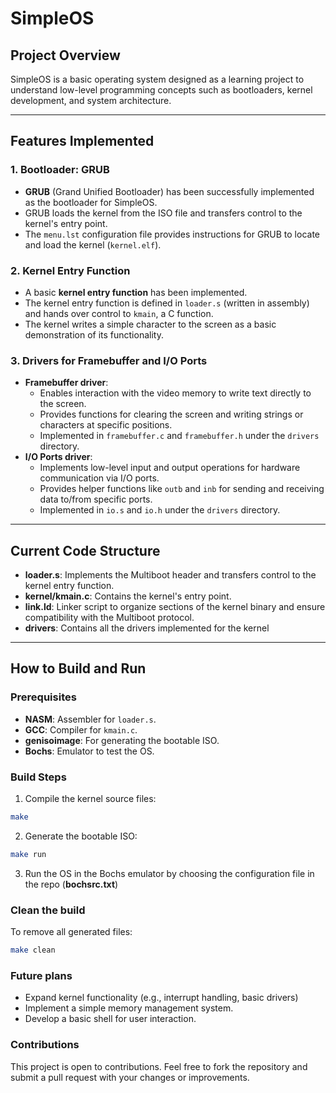 # SimpleOS

## Project Overview
SimpleOS is a basic operating system designed as a learning project to understand low-level programming concepts such as bootloaders, kernel development, and system architecture.

---

## Features Implemented

### 1. Bootloader: GRUB
- **GRUB** (Grand Unified Bootloader) has been successfully implemented as the bootloader for SimpleOS.
- GRUB loads the kernel from the ISO file and transfers control to the kernel's entry point.
- The `menu.lst` configuration file provides instructions for GRUB to locate and load the kernel (`kernel.elf`).

### 2. Kernel Entry Function
- A basic **kernel entry function** has been implemented.
- The kernel entry function is defined in `loader.s` (written in assembly) and hands over control to `kmain`, a C function.
- The kernel writes a simple character to the screen as a basic demonstration of its functionality.

### 3. Drivers for Framebuffer and I/O Ports
- **Framebuffer driver**:
  - Enables interaction with the video memory to write text directly to the screen.
  - Provides functions for clearing the screen and writing strings or characters at specific positions.
  - Implemented in `framebuffer.c` and `framebuffer.h` under the `drivers` directory.
- **I/O Ports driver**:
  - Implements low-level input and output operations for hardware communication via I/O ports.
  - Provides helper functions like `outb` and `inb` for sending and receiving data to/from specific ports.
  - Implemented in `io.s` and `io.h` under the `drivers` directory.

---

## Current Code Structure
- **loader.s**: Implements the Multiboot header and transfers control to the kernel entry function.
- **kernel/kmain.c**: Contains the kernel's entry point.
- **link.ld**: Linker script to organize sections of the kernel binary and ensure compatibility with the Multiboot protocol.
- **drivers**: Contains all the drivers implemented for the kernel

---

## How to Build and Run

### Prerequisites
- **NASM**: Assembler for `loader.s`.
- **GCC**: Compiler for `kmain.c`.
- **genisoimage**: For generating the bootable ISO.
- **Bochs**: Emulator to test the OS.

### Build Steps
1. Compile the kernel source files:
```bash
make
```
2. Generate the bootable ISO:
```bash
make run
```
3. Run the OS in the Bochs emulator by choosing the configuration file in the repo (**bochsrc.txt**)

### Clean the build
To remove all generated files:
```bash
make clean
```

### Future plans
- Expand kernel functionality (e.g., interrupt handling, basic drivers)
- Implement a simple memory management system.
- Develop a basic shell for user interaction.

### Contributions
This project is open to contributions. Feel free to fork the repository and submit a pull request with your changes or improvements.
